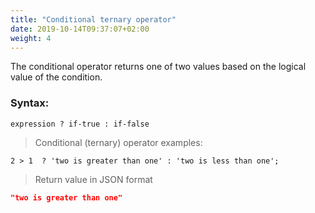 ```yaml
---
title: "Conditional ternary operator"
date: 2019-10-14T09:37:07+02:00
weight: 4
---
```


The conditional operator returns one of two values based on the logical value of the condition.

### Syntax:
`expression ? if-true : if-false`

> Conditional (ternary) operator examples:

```thingsdb,json_response
2 > 1  ? 'two is greater than one' : 'two is less than one';
```

> Return value in JSON format

```json
"two is greater than one"
```
